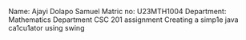 <ln>Name: Ajayi Dolapo Samuel</ln>
<ln>Matric no: U23MTH1004</ln>
<ln>Department: Mathematics Department</ln>
CSC 201 assignment
Creating a simp1e java ca1cu1ator using swing
